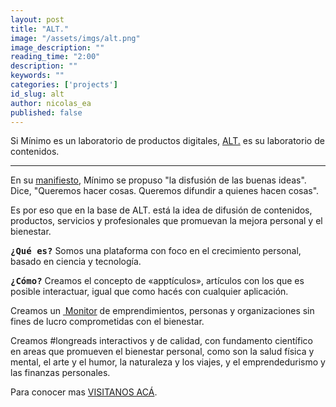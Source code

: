 ```yaml
---
layout: post
title: "ALT."
image: "/assets/imgs/alt.png"
image_description: ""
reading_time: "2:00"
description: ""
keywords: ""
categories: ['projects']
id_slug: alt
author: nicolas_ea
published: false
---
```


Si Mínimo es un laboratorio de productos digitales, [ALT.](https://alt.minimo.io) es su laboratorio
de contenidos.

<hr>

En su [manifiesto](https://minimo.io/manifiesto/), Mínimo se propuso "la disfusión
de las buenas ideas". Dice, "Queremos hacer cosas. Queremos difundir a quienes hacen cosas".

Es por eso que en la base de ALT. está la idea de difusión de contenidos, productos, servicios y profesionales que promuevan la mejora personal y el bienestar.

<strong style="font-family:monospace;">¿Qué es?</strong> Somos una plataforma con foco en el crecimiento personal, basado en ciencia y tecnología.

<strong style="font-family:monospace;">¿Cómo?</strong> Creamos el concepto de «apptículos», artículos con los que es posible interactuar, igual que como hacés con cualquier aplicación.

Creamos un <a title="Monitor de startups" href="https://alt.minimo.io/monitor/"><i class="fas fa-barcode"></i>&nbsp;Monitor</a> de emprendimientos, personas y organizaciones sin fines de lucro comprometidas con el bienestar.

Creamos #longreads interactivos y de calidad, con fundamento científico en areas que promueven el bienestar personal, como son la salud física y mental, el arte y el humor, la naturaleza y los viajes, y el emprendedurismo y las finanzas personales.

Para conocer mas <a href="https://alt.minimo.io/nosotros/" class="card-link"><i class="fas fa-external-link-alt"></i>VISITANOS ACÁ</a>.

<!--
## Índice

* <a href="#la-idea">La idea</a>
* <a href="#el-modelo-de-negocio">El modelo de negocio</a>
* <a href="#el-roadmap">El roadmap</a>

<br>

## La idea

En su [manifiesto](https://minimo.io/manifiesto/), Mínimo se propuso "la disfusión
de las buenas ideas". Dice, "Queremos hacer cosas. Queremos difundir a quienes hacen cosas".

En la base del experimento está la idea de difusión de contenidos y productos que promuevan la mejora personal y el bienestar. ALT. por lo tanto, tiene dos brazos de un mismo cuerpo o idea central.

<u>POR UN LADO</u>, vagamente inspirados en <a href="https://www.producthunt.com/" target="_blank" rel="nofollow">Product Hunt</a> pretendemos ser un Monitor de Startups o de los emprendimientos y productos que buscan cambiar para mejor alguna realidad. Catalogando tanto a <a href="https://en.wikipedia.org/wiki/B_Lab" target="_blank">Empresas B</a>, a emprendimientos sociales, o simplemente a productos que buscan solucionar problemas concretos, no en base a prejuicios ideológicos, sino en base a optimizar la búsqueda de las mejores soluciones posibles.

<u>POR OTRO LADO</u> desarrollamos contenidos de calidad cuyas inquietudes se solapen con esas soluciones.
Para lograrlo exploramos e investigamos temáticas que cumplan con las siguientes condiciones:

1. Que los volúmenes de búsquedas y la competencia determinen un potencial de impacto positivo de nuestro esfuerzo.
2. Que esas inquietudes de la audiencia tengan puntos de contacto con los productos o servicios catalogados en el Monitor, de manera que el conjunto nos permita unir los problemas a las soluciones. Y explorando el potencial de negocios que eso significa, hacer que ALT. sea sustentable.

Adicionalmente el desarrollo del contenido tiene condiciones de calidad y estilo.

* Evitamos el contenido descartable. En cambio nos impulsa la lógica de <a href="https://twitter.com/search?q=%23longreads" target="_blank">#longreads</a>. Generar contenidos cuidados, que puedan mantenerse relevantes a lo largo del tiempo.

* Hacemos especial hincapié en el cuidado de la estética (basada en los principios de Mínimo), como en el cuidado de la calidad del contenido en sí mismo, con una buena carga de trabajo previo en la investigación e involucramiento con los temas.

* Evitamos la [publicidad intrusiva](https://minimo.io/2019/8/). Evitamos especialmente la publicidad "display", en forma de banners, popups, etc. Es por eso que creamos un [theme para Wordpress](https://minimo.io/2019/10-alt-wordpress-theme/) específico para el proyecto, con foco absoluto en el contenido y liberado con licencia GPL v2.

<br>

## El modelo de negocio

En general el modelo de negocio del conjunto gira en torno a experimentar con el siguiente desafío:
1. Investigar y encontrar audiencias en busca de soluciones a problemas específicos.
2. Generar contenidos de calidad para satisfacer y aportar valor a esas audiencias.
3. Unir a esas audiencias con soluciones de calidad de nuestro Monitor de Startups.

Como dijimos pretendemos unir los problemas a las soluciones, enfocados en los nichos de bienestar, emprendedurismo y los estilos de vida asociados.

<br>

Para continuar con la analogía, los dos brazos del cuerpo de la idea tienen potenciales de negocio diferentes.

* <u>EL MONITOR DE STARTUPS</u>. Es el brazo de ALT. que gira alrededor de la review de productos que están en sintonía con las temáticas de los contenidos base. El potencial de negocio se encuentra en enlaces de afiliación, productos promocionados o destacados, top picks, content marketing, reclutamiento de beta-testers, presencia y exposición en el newsletter o en el podcast, "sponsors" del podcast, y en general servicios apuntados a satisfacer las necesidades de los proyectos o de los desarrolladores que llevan adelante los productos catalogados. Hay un sin fin de spin-offs y posibilidades de reutilización del contenido, como un podcast o video-cast mensual con entrevistas a los creadores, video rankings, la creación de un club de fundadores donde se pone en contacto a inversores con creadores, etc; aportando el insight de ALT. respecto a las necesidades de nuestra audiencia. La referencia general para este brazo de ALT. es el startup Product Hunt.

* <u>LA REVISTA</u>. La finalidad principal de la revista es generar audiencias en base al contenido de alta calidad, y unir parte de esas audiencias a las soluciones del Monitor. La selección de las categorías y temáticas del contenido va a requerir mucha experimentación. La idea original, no es hacer en la revista reviews directas de los productos (eso se hace en el Monitor, con una lógica diferente), sino generar contenidos en temáticas relacionadas. Por ejemplo, en el mega-post sobre "Trastornos de ansiedad" están subyacentes las soluciones de meditación guiada como Headspace, Calm o Insight Timer. O en el caso de contenido promocional, los centros de meditación, o los maestros locales.

<br>

## El roadmap

Lo anterior justifica la palabra "contenidos". Ahora ¿porqué un "laboratorio"?

La respuesta obvia es que generar el contenido de la calidad que pretendemos es costoso. Y generar un proyecto sustentable en base a ese tipo de contenido sólo se puede sostener con una lógica de experimentación, medición y corrección del rumbo.

ALT. está implementado dentro de minimo.io, ya que conceptualmente es una extensión de sus [objetivos y principios](https://minimo.io/manifiesto/).

La implementación de la idea con su modelo de negocio se llevará adelante por etapas.

* <u>ETAPA DE VALIDACIÓN</u>. El objetivo de esta etapa en definir, con un desarrollo mínimo, y aún sin que el proyecto esté generando ganancias, si la idea tiene potencial. Por lo tanto, se hará especial hincapié en probar el potencial de generar audiencias y la experimentación con la sinergia entre los dos brazos de ALT.

* <u>ETAPA DE DESARROLLO</u>. En esta etapa se profundiza el desarrollo de las herramientas, con foco en el Monitor, como:
  1. Desarrollo de la idea de los "Monitores" (gente especializada en encontrar estos productos, revisarlos, a cambio de buena parte de la comisión generada).
  2. Herramientas de distribución automatizadas para emprendedores (como pago de posiciones destacadas, contenido promocionado, presencia en podcasts o newsletters, etc).
  3. Votación de suscriptores a la revista.
  4. Membresías 'premium' a la revista, con contenido especial.
  5. Peer-reviews.

<br>

<div class="card bg-light mb-3">
  <div class="card-body">
    <h5 class="card-title">Detalles de transparencia (etapa de validación)</h5>
    <div class="card-text">
      Costos&nbsp;&nbsp;&nbsp;&nbsp;&nbsp;&nbsp;&nbsp;: 2500 USD /año.  
      <br>
      Objetivo&nbsp;&nbsp;&nbsp;&nbsp;&nbsp;: (valdación de la idea)
      <br>
      Balances&nbsp;&nbsp;&nbsp;&nbsp;&nbsp;: -
      <br>
      Progreso&nbsp;&nbsp;&nbsp;&nbsp;&nbsp;: 50% (v1.0).
    </div>
    <hr>
    <a href="https://alt.minimo.io" target="_blank" class="card-link"><i class="fas fa-external-link-alt"></i> VISITAR</a>
  </div>
</div>
-->

